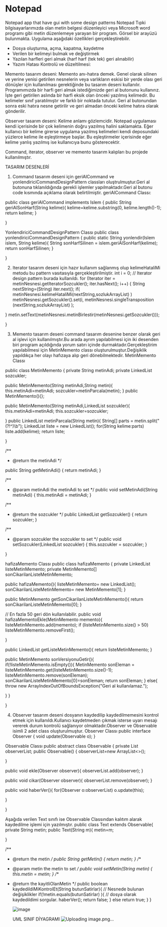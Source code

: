 # Notepad
Notepad app that have gui with some design patterns
Notepad
Tıpki bilgisayarlarımızda olan metin belgesi düzenleyici veya Microsoft word programı gibi metin düzenlemeye yarayan bir program. Görsel bir arayüzü bulunmakta.
Uygulama aşağıdaki özellikleri gerçekleştirebilir.

* Dosya oluşturma, açma, kapatma, kaydetme
* Verilen bir kelimeyi bulmak ve değiştirmek
* Yazılan harfleri geri almak (harf harf (tek tek) geri alınabilir)
* Yazım Hatası Kontrolü ve düzeltilmesi:

Memento tasarım deseni: Memento anı-hatıra demek. Genel olarak silinen ve yerine yenisi getirilen nesnelerin veya varlıkların eskisi bir yerde olası geri dönüşler için kullanılması gerektiğinde bu tasarım deseni kullanılır. Programımızda bir harfi geri almak istediğimizde geri al butonunu kullanırız. İşte geri getirilen aslında bir harfi eksik olan önceki yazılmış kelimedir. Bu kelimeler sınıf yaratılmıştır ve farklı bir noktada tutulur. Geri al butonundan sonra eski hatıra nesne getirilir ve geri almadan önceki kelime hatıra olarak gönderilir.

Observer tasarım deseni: Kelime anlamı gözlemcidir. Notepad uygulaması kendi içerisinde bir çok kelimenin doğru yazılmış halini saklamakta. Eğer kullanıcı bir kelime girerse uygulama yazılmış kelimeleri kendi deposundaki yüzlerce kelime ile eşleştirmeye başlar. Bu eşleştirmeler içerisinde eğer kelime yanlış yazılmış ise kullanıcıya bunu gösterecektir. 

Command, iterator, observer ve memento tasarım kalıpları bu projede kullanılmıştır.




TASARIM DESENLERİ
1)	Command tasarım deseni için geriAlCommand ve yonlendiriciCommandDesignPattern classları oluştrulmuştur.Geri al butonuna tıklanıldığında gerekli işlemler yapılmaktadır.Geri al butonu code kısmında açıklama olarak belirtilmiştir.
geriAlCommand Classı:

public class geriAlCommand implements Islem { public String geriAlSonHarf(String kelime){ kelime=kelime.substring(0, kelime.length()-1); return kelime;
}

}

YonlendiriciCommandDesignPattern Classı public class yonlendiriciCommandDesignPattern {
public static String yonlendir(Islem islem, String kelime){ String sonHarfSilinen = islem.geriAlSonHarf(kelime); return sonHarfSilinen;
}

}

2)	Iterator tasarım deseni için hazır kullanım sağlanmış olup kelimeHataliMi metodu bu pattern vasıtasıyla gerçekleştirilmiştir.
int i = 0;	// Iterator design pattern burada kullanıldı.
for (Iterator iter = metinNesnesi.getIteratorSozcukler(); iter.hasNext(); i++) { String nextString=(String) iter.next();
if( metinNesnesi.kelimeHataliMi(nextString,sozlukArrayList) ) metinNesnesi.getSozcukler().set(i, metinNesnesi.singleTransposition
(nextString,sozlukArrayList) );

}
metin.setText(metinNesnesi.metinBirlestir(metinNesnesi.getSozcukler()));
 
}


3)	Memento tasarım deseni command tasarım desenine benzer olarak geri al işlevi için kullanılmıştır.Bu arada ayrım yapılabilmesi için iki desenden biri program açıldığında yorum satırı içinde durmaktadır.Gerçekleştirim yapılabilmesi için MetinMemento classı oluşturulmuştur.Değişiklik yapıldıkça her olayı hafızaya alıp geri dönebilmektedir.
MetinMemento Classı

public class MetinMemento { private String metinAdi;
private LinkedList<String> sozcukler;


public MetinMemento(String metinAdi,String metin){ this.metinAdi=metinAdi; sozcukler=metinParcala(metin);
}
public MetinMemento(){};


public MetinMemento(String metinAdi,LinkedList<String> sozcukler){ this.metinAdi=metinAdi;
this.sozcukler=sozcukler;

}
public LinkedList<String> metinParcala(String metin){ String[] parts = metin.split("(?!^)\\b"); LinkedList<String> liste = new LinkedList<String>(); for(String kelime:parts) liste.add(kelime);
return liste;

}


/**
* @return the metinAdi
*/
 
public String getMetinAdi() { return metinAdi;
}


/**
* @param metinAdi the metinAdi to set
*/
public void setMetinAdi(String metinAdi) { this.metinAdi = metinAdi;
}


/**
* @return the sozcukler
*/
public LinkedList<String> getSozcukler() { return sozcukler;
}


/**
* @param sozcukler the sozcukler to set
*/
public void setSozcukler(LinkedList<String> sozcukler) { this.sozcukler = sozcukler;
}


}


hafizaMemento Classı
public class hafizaMemento {
private LinkedList<MetinMemento> listeMetinMemento; private MetinMemento[] sonCikarilanListeMetinMemento;
 
public hafizaMemento(){
listeMetinMemento= new LinkedList<MetinMemento>(); sonCikarilanListeMetinMemento= new MetinMemento[1];
}


public MetinMemento getSonCikarilanListeMetinMemento(){ return sonCikarilanListeMetinMemento[0];
}


// En fazla 50 geri dön kullanılabilir.
public void hafizaMementoEkle(MetinMemento memento){ listeMetinMemento.add(memento);
if (listeMetinMemento.size() > 50) listeMetinMemento.removeFirst();

}


public LinkedList<MetinMemento> getListeMetinMemento(){ return listeMetinMemento;
}


public MetinMemento sonVersiyonuGetir(){ if(!listeMetinMemento.isEmpty()){
MetinMemento sonEleman = listeMetinMemento.get(listeMetinMemento.size()-1);
listeMetinMemento.remove(sonEleman); sonCikarilanListeMetinMemento[0]=sonEleman; return sonEleman;
} else{
throw new ArrayIndexOutOfBoundsException("Geri al kullanılamaz.");


}
}
 
}


4)	Observer tasarım deseni dosyanın kaydedilip kaydedilmemesini kontrol etmek için kullanıldı.Kullanıcı kaydetmeden çıkmak isterse uyarı mesajı vererek durum kontrolü sağlanıyor olmaktadır.Observer ve Observable isimli 2 adet class oluşturulmuştur.
Observer Classı
public interface Observer { void update(Observable o);
}


Observable Classı
public abstract class Observable { private List<Observer> observerList; public Observable() {
observerList=new ArrayList<>();

}


public void ekle(Observer observer){ observerList.add(observer);
}


public void cikar(Observer observer){ observerList.remove(observer);
}


public void haberVer(){
for(Observer o:observerList) o.update(this);

}


}
 
Aşağıda verilen Text sınıfı ise Observable Classından kalıtım alarak kaydedilme işlemi için yazılmıştır. public class Text extends Observable{
private String metin; public Text(String m){
metin=m;

}


/**
* @return the metin
*/
public String getMetin() { return metin;
}
/**
* @param metin the metin to set
*/
public void setMetin(String metin) { this.metin = metin;
}
/**
* @return the kayitliOlanMetin
*/
public boolean kaydedildiMiKontrolEt(String butunSatirlar){ // Nesnede bulunan değişiklikler if(!metin.equals(butunSatirlar) ){ // dosya olarak kaydedildimi sorgular.
haberVer(); return false;
}
else return true;
}
}
  
  ![image](https://user-images.githubusercontent.com/78312646/159261127-c4aff572-65ab-4a70-b8bd-f4701b3a7437.png)

  
  
  UML SINIF DİYAGRAMI
  ![Uploading image.png…]()


